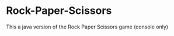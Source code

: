 Rock-Paper-Scissors
===================

This a java version of the Rock Paper Scissors game (console only)
